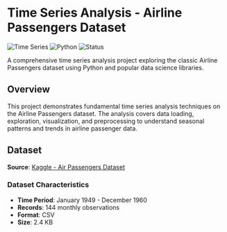 # Time Series Analysis - Airline Passengers Dataset

![Time Series](https://img.shields.io/badge/Analysis-Time%20Series-blue)
![Python](https://img.shields.io/badge/Python-3.8%2B-green)
![Status](https://img.shields.io/badge/Status-In%20Progress-orange)

A comprehensive time series analysis project exploring the classic Airline Passengers dataset using Python and popular data science libraries.


## Overview

This project demonstrates fundamental time series analysis techniques on the Airline Passengers dataset. The analysis covers data loading, exploration, visualization, and preprocessing to understand seasonal patterns and trends in airline passenger data.

## Dataset

**Source**: [Kaggle - Air Passengers Dataset](https://www.kaggle.com/datasets/rakannimer/air-passengers)

### Dataset Characteristics
- **Time Period**: January 1949 - December 1960
- **Records**: 144 monthly observations
- **Format**: CSV
- **Size**: 2.4 KB

